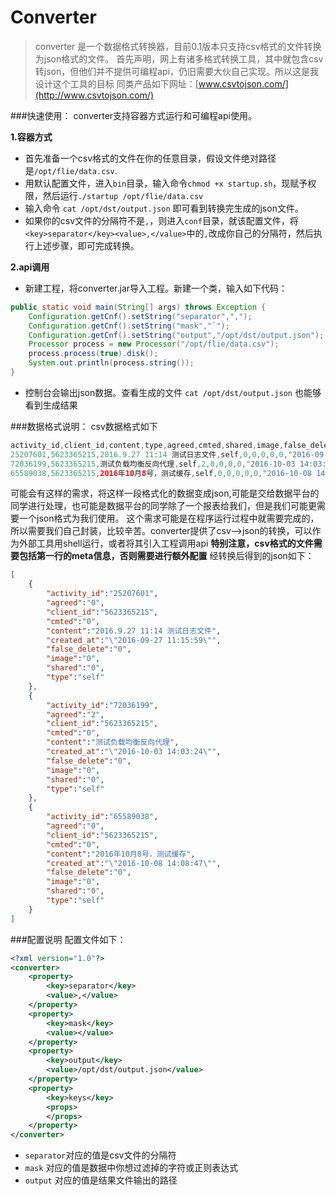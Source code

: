 # Converter

>converter 是一个数据格式转换器，目前0.1版本只支持csv格式的文件转换为json格式的文件。
首先声明，网上有诸多格式转换工具，其中就包含csv转json，但他们并不提供可编程api，仍旧需要大伙自己实现。所以这是我设计这个工具的目标
同类产品如下网址：[www.csvtojson.com/](http://www.csvtojson.com/)

###快速使用：
converter支持容器方式运行和可编程api使用。

**1.容器方式**

* 首先准备一个csv格式的文件在你的任意目录，假设文件绝对路径是`/opt/flie/data.csv`.
* 用默认配置文件，进入`bin`目录，输入命令`chmod +x startup.sh`，现赋予权限，然后运行`./startup /opt/flie/data.csv`
* 输入命令 `cat /opt/dst/output.json` 即可看到转换完生成的json文件。
* 如果你的csv文件的分隔符不是`,`，则进入`conf`目录，就该配置文件，将`<key>separator</key><value>,</value>`中的`,`改成你自己的分隔符，然后执行上述步骤，即可完成转换。

**2.api调用**

* 新建工程，将converter.jar导入工程。新建一个类，输入如下代码：

```java
public static void main(String[] args) throws Exception {
    Configuration.getCnf().setString("separator",",");
    Configuration.getCnf().setString("mask","`");
    Configuration.getCnf().setString("output","/opt/dst/output.json");
    Processor process = new Processor("/opt/flie/data.csv");
    process.process(true).disk();
    System.out.println(process.string());
}
```

* 控制台会输出json数据。查看生成的文件 `cat /opt/dst/output.json` 也能够看到生成结果

###数据格式说明：
csv数据格式如下
```java
activity_id,client_id,content,type,agreed,cmted,shared,image,false_delete,created_at
25207601,5623365215,2016.9.27 11:14 测试日志文件,self,0,0,0,0,0,"2016-09-27 11:15:59"
72036199,5623365215,测试负载均衡反向代理,self,2,0,0,0,0,"2016-10-03 14:03:24"
65589038,5623365215,2016年10月8号，测试缓存,self,0,0,0,0,0,"2016-10-08 14:08:47"
```
可能会有这样的需求，将这样一段格式化的数据变成json,可能是交给数据平台的同学进行处理，也可能是数据平台的同学除了一个报表给我们，但是我们可能更需要一个json格式为我们使用。
这个需求可能是在程序运行过程中就需要完成的，所以需要我们自己封装，比较辛苦。converter提供了csv-->json的转换，可以作为外部工具用shell运行，或者将其引入工程调用api
**特别注意，csv格式的文件需要包括第一行的meta信息，否则需要进行额外配置**
经转换后得到的json如下：
```json
[
	{
		"activity_id":"25207601",
		"agreed":"0",
		"client_id":"5623365215",
		"cmted":"0",
		"content":"2016.9.27 11:14 测试日志文件",
		"created_at":"\"2016-09-27 11:15:59\"",
		"false_delete":"0",
		"image":"0",
		"shared":"0",
		"type":"self"
	},
	{
		"activity_id":"72036199",
		"agreed":"2",
		"client_id":"5623365215",
		"cmted":"0",
		"content":"测试负载均衡反向代理",
		"created_at":"\"2016-10-03 14:03:24\"",
		"false_delete":"0",
		"image":"0",
		"shared":"0",
		"type":"self"
	},
	{
		"activity_id":"65589038",
		"agreed":"0",
		"client_id":"5623365215",
		"cmted":"0",
		"content":"2016年10月8号，测试缓存",
		"created_at":"\"2016-10-08 14:08:47\"",
		"false_delete":"0",
		"image":"0",
		"shared":"0",
		"type":"self"
	}
]
```

###配置说明
配置文件如下：
```xml
<?xml version="1.0"?>
<converter>
    <property>
        <key>separator</key>
        <value>,</value>
    </property>
    <property>
        <key>mask</key>
        <value></value>
    </property>
    <property>
        <key>output</key>
        <value>/opt/dst/output.json</value>
    </property>
    <property>
        <key>keys</key>
        <props>
        </props>
    </property>
</converter>
```
* `separator`对应的值是csv文件的分隔符
* `mask` 对应的值是数据中你想过滤掉的字符或正则表达式
* `output` 对应的值是结果文件输出的路径